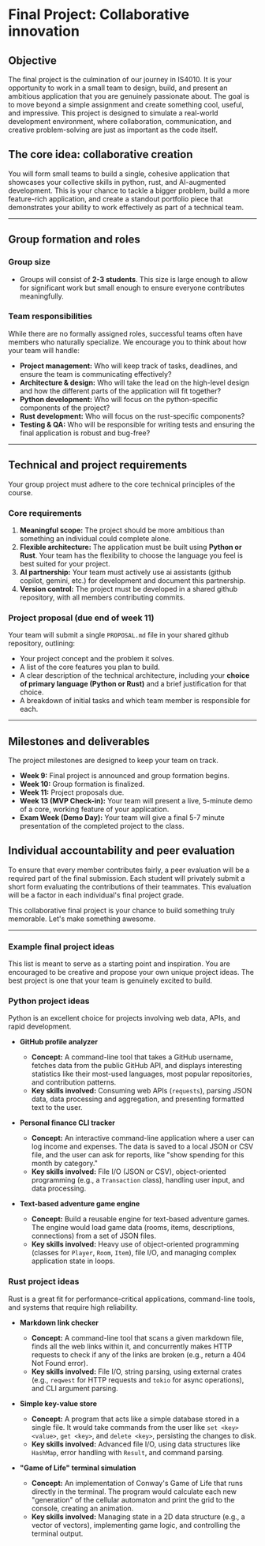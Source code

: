 # Final Project: Collaborative innovation

## Objective
The final project is the culmination of our journey in IS4010. It is your opportunity to work in a small team to design, build, and present an ambitious application that you are genuinely passionate about. The goal is to move beyond a simple assignment and create something cool, useful, and impressive. This project is designed to simulate a real-world development environment, where collaboration, communication, and creative problem-solving are just as important as the code itself.

## The core idea: collaborative creation
You will form small teams to build a single, cohesive application that showcases your collective skills in python, rust, and AI-augmented development. This is your chance to tackle a bigger problem, build a more feature-rich application, and create a standout portfolio piece that demonstrates your ability to work effectively as part of a technical team.

---

## Group formation and roles

### Group size
* Groups will consist of **2-3 students**. This size is large enough to allow for significant work but small enough to ensure everyone contributes meaningfully.

### Team responsibilities
While there are no formally assigned roles, successful teams often have members who naturally specialize. We encourage you to think about how your team will handle:
* **Project management:** Who will keep track of tasks, deadlines, and ensure the team is communicating effectively?
* **Architecture & design:** Who will take the lead on the high-level design and how the different parts of the application will fit together?
* **Python development:** Who will focus on the python-specific components of the project?
* **Rust development:** Who will focus on the rust-specific components?
* **Testing & QA:** Who will be responsible for writing tests and ensuring the final application is robust and bug-free?

---

## Technical and project requirements

Your group project must adhere to the core technical principles of the course.

### Core requirements
1.  **Meaningful scope:** The project should be more ambitious than something an individual could complete alone.
2.  **Flexible architecture:** The application must be built using **Python or Rust**. Your team has the flexibility to choose the language you feel is best suited for your project.
3.  **AI partnership:** Your team must actively use ai assistants (github copilot, gemini, etc.) for development and document this partnership.
4.  **Version control:** The project must be developed in a shared github repository, with all members contributing commits.

### Project proposal (due end of week 11)
Your team will submit a single `PROPOSAL.md` file in your shared github repository, outlining:
* Your project concept and the problem it solves.
* A list of the core features you plan to build.
* A clear description of the technical architecture, including your **choice of primary language (Python or Rust)** and a brief justification for that choice.
* A breakdown of initial tasks and which team member is responsible for each.

---

## Milestones and deliverables

The project milestones are designed to keep your team on track.

* **Week 9:** Final project is announced and group formation begins.
* **Week 10:** Group formation is finalized.
* **Week 11:** Project proposals due.
* **Week 13 (MVP Check-in):** Your team will present a live, 5-minute demo of a core, working feature of your application.
* **Exam Week (Demo Day):** Your team will give a final 5-7 minute presentation of the completed project to the class.

## Individual accountability and peer evaluation
To ensure that every member contributes fairly, a peer evaluation will be a required part of the final submission. Each student will privately submit a short form evaluating the contributions of their teammates. This evaluation will be a factor in each individual's final project grade.

This collaborative final project is your chance to build something truly memorable. Let's make something awesome.

---

### Example final project ideas
This list is meant to serve as a starting point and inspiration. You are encouraged to be creative and propose your own unique project ideas. The best project is one that your team is genuinely excited to build.

### Python project ideas
Python is an excellent choice for projects involving web data, APIs, and rapid development.

* **GitHub profile analyzer**
    * **Concept:** A command-line tool that takes a GitHub username, fetches data from the public GitHub API, and displays interesting statistics like their most-used languages, most popular repositories, and contribution patterns.
    * **Key skills involved:** Consuming web APIs (`requests`), parsing JSON data, data processing and aggregation, and presenting formatted text to the user.

* **Personal finance CLI tracker**
    * **Concept:** An interactive command-line application where a user can log income and expenses. The data is saved to a local JSON or CSV file, and the user can ask for reports, like "show spending for this month by category."
    * **Key skills involved:** File I/O (JSON or CSV), object-oriented programming (e.g., a `Transaction` class), handling user input, and data processing.

* **Text-based adventure game engine**
    * **Concept:** Build a reusable engine for text-based adventure games. The engine would load game data (rooms, items, descriptions, connections) from a set of JSON files.
    * **Key skills involved:** Heavy use of object-oriented programming (classes for `Player`, `Room`, `Item`), file I/O, and managing complex application state in loops.

### Rust project ideas
Rust is a great fit for performance-critical applications, command-line tools, and systems that require high reliability.

* **Markdown link checker**
    * **Concept:** A command-line tool that scans a given markdown file, finds all the web links within it, and concurrently makes HTTP requests to check if any of the links are broken (e.g., return a 404 Not Found error).
    * **Key skills involved:** File I/O, string parsing, using external crates (e.g., `reqwest` for HTTP requests and `tokio` for async operations), and CLI argument parsing.

* **Simple key-value store**
    * **Concept:** A program that acts like a simple database stored in a single file. It would take commands from the user like `set <key> <value>`, `get <key>`, and `delete <key>`, persisting the changes to disk.
    * **Key skills involved:** Advanced file I/O, using data structures like `HashMap`, error handling with `Result`, and command parsing.

* **"Game of Life" terminal simulation**
    * **Concept:** An implementation of Conway's Game of Life that runs directly in the terminal. The program would calculate each new "generation" of the cellular automaton and print the grid to the console, creating an animation.
    * **Key skills involved:** Managing state in a 2D data structure (e.g., a vector of vectors), implementing game logic, and controlling the terminal output.